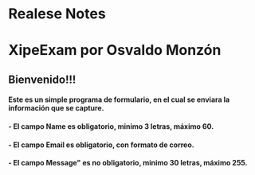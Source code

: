 #  Realese Notes 
<h1>XipeExam por Osvaldo Monzón</h1>
<h2>Bienvenido!!!</h2>
<h4>Este es un  simple programa de formulario, en el cual se enviara la información que se capture.</h4>
<h4>- El campo <b>Name</b> es obligatorio, minimo 3 letras, máximo 60.</h4>
<h4>- El campo <b>Email</b> es obligatorio, con formato de correo.</h4>
<h4>- El campo <b>Message"</b> es no obligatorio, minimo 30 letras, máximo 255.</h4>
